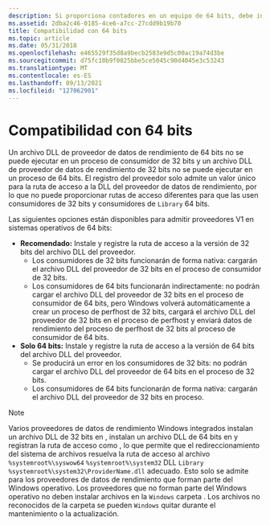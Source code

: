 ```yaml
---
description: Si proporciona contadores en un equipo de 64 bits, debe instalar la versión de 32 y 64 bits del proveedor en el equipo si desea admitir consumidores de 32 y 64 bits.
ms.assetid: 2dba2c46-0185-4ce6-a7cc-27cdd9b19b70
title: Compatibilidad con 64 bits
ms.topic: article
ms.date: 05/31/2018
ms.openlocfilehash: e465529f35d8a9becb2583e9d5c00ac19a74d3be
ms.sourcegitcommit: d75fc10b9f0825bbe5ce5045c90d4045e3c53243
ms.translationtype: MT
ms.contentlocale: es-ES
ms.lasthandoff: 09/13/2021
ms.locfileid: "127062901"
---
```

# <a name="64-bit-support"></a>Compatibilidad con 64 bits

Un archivo DLL de proveedor de datos de rendimiento de 64 bits no se puede ejecutar en un proceso de consumidor de 32 bits y un archivo DLL de proveedor de datos de rendimiento de 32 bits no se puede ejecutar en un proceso de 64 bits. El registro del proveedor solo admite un valor único para la ruta de acceso a la DLL del proveedor de datos de rendimiento, por lo que no puede proporcionar rutas de acceso diferentes para que las usen consumidores de 32 bits y consumidores de `Library` 64 bits.

Las siguientes opciones están disponibles para admitir proveedores V1 en sistemas operativos de 64 bits:

- **Recomendado:** Instale y registre la ruta de acceso a la versión de 32 bits del archivo DLL del proveedor.
  - Los consumidores de 32 bits funcionarán de forma nativa: cargarán el archivo DLL del proveedor de 32 bits en el proceso de consumidor de 32 bits.
  - Los consumidores de 64 bits funcionarán indirectamente: no podrán cargar el archivo DLL del proveedor de 32 bits en el proceso de consumidor de 64 bits, pero Windows volverá automáticamente a crear un proceso de perfhost de 32 bits, cargará el archivo DLL del proveedor de 32 bits en el proceso de perfhost y enviará datos de rendimiento del proceso de perfhost de 32 bits al proceso de consumidor de 64 bits.
- **Solo 64 bits:** Instale y registre la ruta de acceso a la versión de 64 bits del archivo DLL del proveedor.
  - Se producirá un error en los consumidores de 32 bits: no podrán cargar el archivo DLL del proveedor de 64 bits en el proceso de 32 bits.
  - Los consumidores de 64 bits funcionarán de forma nativa: cargarán el archivo DLL del proveedor de 32 bits en proceso.

> [!NOTE]
> Varios proveedores de datos de rendimiento Windows integrados instalan un archivo DLL de 32 bits en , instalan un archivo DLL de 64 bits en y registran la ruta de acceso como , lo que permite que el redireccionamiento del sistema de archivos resuelva la ruta de acceso al archivo `%systemroot%\syswow64` `%systemroot%\system32` DLL `Library` `%systemroot%\system32\ProviderName.dll` adecuado. Esto solo se admite para los proveedores de datos de rendimiento que forman parte del Windows operativo. Los proveedores que no forman parte del Windows operativo no deben instalar archivos en la `Windows` carpeta . Los archivos no reconocidos de la carpeta se pueden `Windows` quitar durante el mantenimiento o la actualización.

